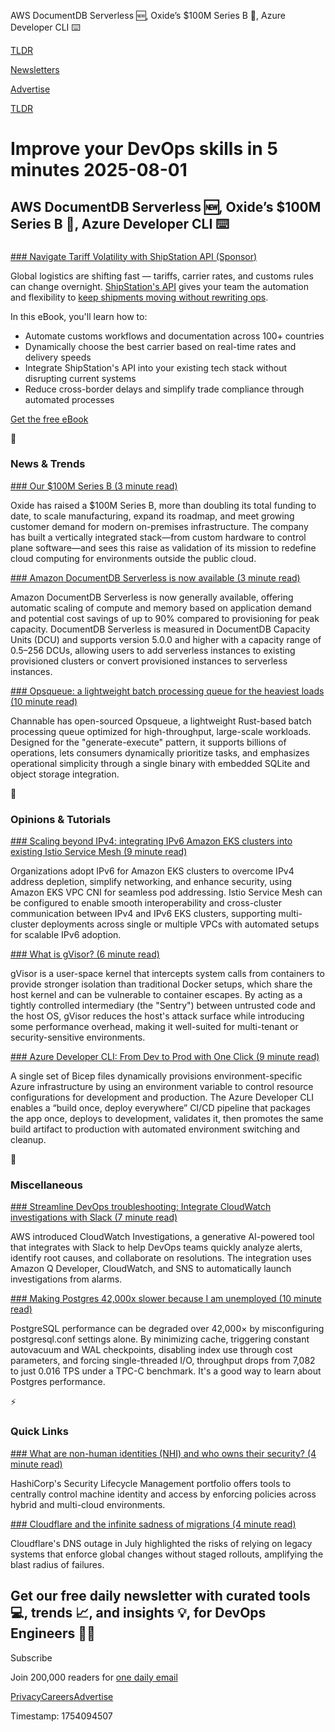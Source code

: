 AWS DocumentDB Serverless 🆕, Oxide’s $100M Series B 💸, Azure Developer CLI ⌨️

[TLDR](/)

[Newsletters](/newsletters)

[Advertise](https://advertise.tldr.tech/)

[TLDR](/)

# Improve your DevOps skills in 5 minutes 2025-08-01

## AWS DocumentDB Serverless 🆕, Oxide’s $100M Series B 💸, Azure Developer CLI ⌨️

### 

[### Navigate Tariff Volatility with ShipStation API (Sponsor)](https://www.shipstation.com/tariffs-trade-shifts/?utm_source=newsletter&amp;utm_medium=affiliate&amp;utm_campaign=tldr-825)

Global logistics are shifting fast — tariffs, carrier rates, and customs rules can change overnight. [ShipStation's API](https://www.shipstation.com/tariffs-trade-shifts/?utm_source=newsletter&utm_medium=affiliate&utm_campaign=tldr-825) gives your team the automation and flexibility to [keep shipments moving without rewriting ops](https://www.shipstation.com/tariffs-trade-shifts/?utm_source=newsletter&utm_medium=affiliate&utm_campaign=tldr-825).

In this eBook, you'll learn how to:

* Automate customs workflows and documentation across 100+ countries
* Dynamically choose the best carrier based on real-time rates and delivery speeds
* Integrate ShipStation's API into your existing tech stack without disrupting current systems
* Reduce cross-border delays and simplify trade compliance through automated processes

[Get the free eBook](https://www.shipstation.com/tariffs-trade-shifts/?utm_source=newsletter&utm_medium=affiliate&utm_campaign=tldr-825)

📱

### News & Trends

[### Our $100M Series B (3 minute read)](https://oxide.computer/blog/our-100m-series-b?utm_source=tldrdevops)

Oxide has raised a $100M Series B, more than doubling its total funding to date, to scale manufacturing, expand its roadmap, and meet growing customer demand for modern on-premises infrastructure. The company has built a vertically integrated stack—from custom hardware to control plane software—and sees this raise as validation of its mission to redefine cloud computing for environments outside the public cloud.

[### Amazon DocumentDB Serverless is now available (3 minute read)](https://aws.amazon.com/blogs/aws/amazon-documentdb-serverless-is-now-available/?utm_source=tldrdevops)

Amazon DocumentDB Serverless is now generally available, offering automatic scaling of compute and memory based on application demand and potential cost savings of up to 90% compared to provisioning for peak capacity. DocumentDB Serverless is measured in DocumentDB Capacity Units (DCU) and supports version 5.0.0 and higher with a capacity range of 0.5–256 DCUs, allowing users to add serverless instances to existing provisioned clusters or convert provisioned instances to serverless instances.

[### Opsqueue: a lightweight batch processing queue for the heaviest loads (10 minute read)](https://www.channable.com/tech/introducing-opsqueue?utm_source=tldrdevops)

Channable has open-sourced Opsqueue, a lightweight Rust-based batch processing queue optimized for high-throughput, large-scale workloads. Designed for the "generate-execute" pattern, it supports billions of operations, lets consumers dynamically prioritize tasks, and emphasizes operational simplicity through a single binary with embedded SQLite and object storage integration.

🚀

### Opinions & Tutorials

[### Scaling beyond IPv4: integrating IPv6 Amazon EKS clusters into existing Istio Service Mesh (9 minute read)](https://aws.amazon.com/blogs/containers/scaling-beyond-ipv4-integrating-ipv6-amazon-eks-clusters-into-existing-istio-service-mesh/?utm_source=tldrdevops)

Organizations adopt IPv6 for Amazon EKS clusters to overcome IPv4 address depletion, simplify networking, and enhance security, using Amazon EKS VPC CNI for seamless pod addressing. Istio Service Mesh can be configured to enable smooth interoperability and cross-cluster communication between IPv4 and IPv6 EKS clusters, supporting multi-cluster deployments across single or multiple VPCs with automated setups for scalable IPv6 adoption.

[### What is gVisor? (6 minute read)](https://blog.yelinaung.com/posts/gvisor/?utm_source=tldrdevops)

gVisor is a user-space kernel that intercepts system calls from containers to provide stronger isolation than traditional Docker setups, which share the host kernel and can be vulnerable to container escapes. By acting as a tightly controlled intermediary (the "Sentry") between untrusted code and the host OS, gVisor reduces the host's attack surface while introducing some performance overhead, making it well-suited for multi-tenant or security-sensitive environments.

[### Azure Developer CLI: From Dev to Prod with One Click (9 minute read)](https://devblogs.microsoft.com/devops/azure-developer-cli-from-dev-to-prod-with-one-click/?utm_source=tldrdevops)

A single set of Bicep files dynamically provisions environment-specific Azure infrastructure by using an environment variable to control resource configurations for development and production. The Azure Developer CLI enables a “build once, deploy everywhere” CI/CD pipeline that packages the app once, deploys to development, validates it, then promotes the same build artifact to production with automated environment switching and cleanup.

🎁

### Miscellaneous

[### Streamline DevOps troubleshooting: Integrate CloudWatch investigations with Slack (7 minute read)](https://aws.amazon.com/blogs/devops/streamline-devops-troubleshooting-integrate-cloudwatch-investigations-with-slack/?utm_source=tldrdevops)

AWS introduced CloudWatch Investigations, a generative AI-powered tool that integrates with Slack to help DevOps teams quickly analyze alerts, identify root causes, and collaborate on resolutions. The integration uses Amazon Q Developer, CloudWatch, and SNS to automatically launch investigations from alarms.

[### Making Postgres 42,000x slower because I am unemployed (10 minute read)](https://byteofdev.com/posts/making-postgres-slow/?utm_source=tldrdevops)

PostgreSQL performance can be degraded over 42,000× by misconfiguring postgresql.conf settings alone. By minimizing cache, triggering constant autovacuum and WAL checkpoints, disabling index use through cost parameters, and forcing single-threaded I/O, throughput drops from 7,082 to just 0.016 TPS under a TPC-C benchmark. It's a good way to learn about Postgres performance.

⚡️

### Quick Links

[### What are non-human identities (NHI) and who owns their security? (4 minute read)](https://www.hashicorp.com/en/blog/what-are-non-human-identities-nhi-and-who-owns-their-security?utm_source=tldrdevops)

HashiCorp's Security Lifecycle Management portfolio offers tools to centrally control machine identity and access by enforcing policies across hybrid and multi-cloud environments.

[### Cloudflare and the infinite sadness of migrations (4 minute read)](https://surfingcomplexity.blog/2025/07/21/cloudflare-and-the-infinite-sadness-of-migrations/?utm_source=tldrdevops)

Cloudflare's DNS outage in July highlighted the risks of relying on legacy systems that enforce global changes without staged rollouts, amplifying the blast radius of failures.

## Get our free daily newsletter with curated tools 💻, trends 📈, and insights 💡, for DevOps Engineers 👨‍💻

Subscribe

Join 200,000 readers for [one daily email](/api/latest/devops)

[Privacy](/privacy)[Careers](https://jobs.ashbyhq.com/tldr.tech)[Advertise](/devops/advertise)

Timestamp: 1754094507